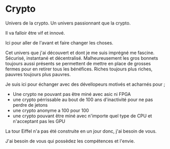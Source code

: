 # Crypto
Univers de la crypto.
Un univers passionnant que la crypto.

Il va falloir être vif et innové.

Ici pour aller de l'avant et faire changer les choses.



Cet univers que j'ai découvert et dont je me suis imprégné me fascine. Sécurisé, instantané et décentralisé. Malheureusement les gros bonnets toujours aussi présents se permettent de mettre en place de grosses fermes pour en retirer tous les bénéfices. Riches toujours plus riches, pauvres toujours plus pauvres.

Je suis ici pour échanger avec des dévellopeurs motivés et acharnés pour ;

- Une crypto ne pouvant pas être miné avec asic ni FPGA 
- une crypto pérrissable au bout de 100 ans d'inactivité pour ne pas perdre de jetons 
- une crypto anonyme a 100 pour 100 
- une crypto pouvant être miné avec n'importe quel type de CPU et n'acceptant pas les GPU


La tour Eiffel n'a pas été construite en un jour donc, j'ai besoin de vous. 

J'ai besoin de vous qui possèdez les compétences et l'envie. 
